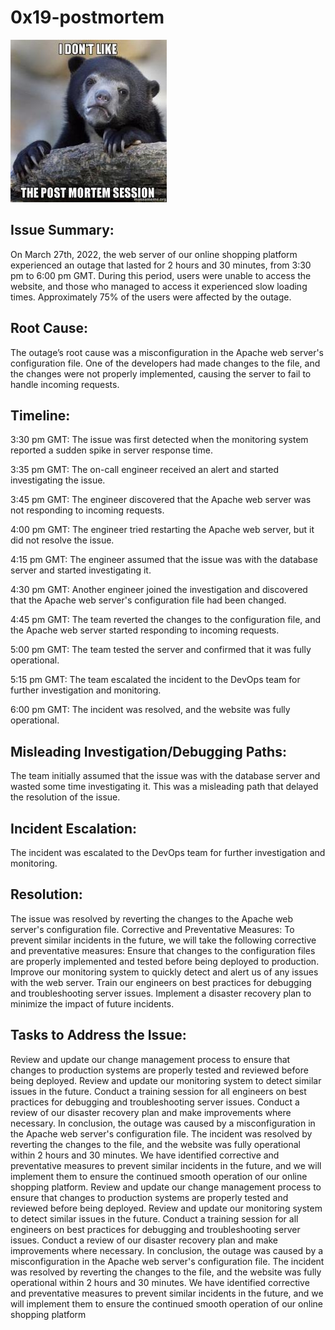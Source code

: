 # 0x19-postmortem

![I dont like Postmortem](post-mortem.jpg)

Issue Summary:
--------------------------------------------------
On March 27th, 2022, the web server of our online shopping platform experienced an outage that lasted for 2 hours and 30 minutes, from 3:30 pm to 6:00 pm GMT. During this period, users were unable to access the website, and those who managed to access it experienced slow loading times. Approximately 75% of the users were affected by the outage.


Root Cause:
--------------------------------------------------
The outage’s root cause was a misconfiguration in the Apache web server's configuration file. One of the developers had made changes to the file, and the changes were not properly implemented, causing the server to fail to handle incoming requests.


Timeline:
--------------------------------------------------
3:30 pm GMT: The issue was first detected when the monitoring system reported a sudden spike in server response time.

3:35 pm GMT: The on-call engineer received an alert and started investigating the issue.

3:45 pm GMT: The engineer discovered that the Apache web server was not responding to incoming requests.

4:00 pm GMT: The engineer tried restarting the Apache web server, but it did not resolve the issue.

4:15 pm GMT: The engineer assumed that the issue was with the database server and started investigating it.

4:30 pm GMT: Another engineer joined the investigation and discovered that the Apache web server's configuration file had been changed.

4:45 pm GMT: The team reverted the changes to the configuration file, and the Apache web server started responding to incoming requests.

5:00 pm GMT: The team tested the server and confirmed that it was fully operational.

5:15 pm GMT: The team escalated the incident to the DevOps team for further investigation and monitoring.

6:00 pm GMT: The incident was resolved, and the website was fully operational.


Misleading Investigation/Debugging Paths:
---------------------------------------------------
The team initially assumed that the issue was with the database server and wasted some time investigating it. This was a misleading path that delayed the resolution of the issue.


Incident Escalation:
---------------------------------------------------
The incident was escalated to the DevOps team for further investigation and monitoring.


Resolution:
---------------------------------------------------
The issue was resolved by reverting the changes to the Apache web server's configuration file.
Corrective and Preventative Measures:
To prevent similar incidents in the future, we will take the following corrective and preventative measures:
Ensure that changes to the configuration files are properly implemented and tested before being deployed to production.
Improve our monitoring system to quickly detect and alert us of any issues with the web server.
Train our engineers on best practices for debugging and troubleshooting server issues.
Implement a disaster recovery plan to minimize the impact of future incidents.


Tasks to Address the Issue:
----------------------------------------------------
Review and update our change management process to ensure that changes to production systems are properly tested and reviewed before being deployed.
Review and update our monitoring system to detect similar issues in the future.
Conduct a training session for all engineers on best practices for debugging and troubleshooting server issues.
Conduct a review of our disaster recovery plan and make improvements where necessary.
In conclusion, the outage was caused by a misconfiguration in the Apache web server's configuration file. The incident was resolved by reverting the changes to the file, and the website was fully operational within 2 hours and 30 minutes. We have identified corrective and preventative measures to prevent similar incidents in the future, and we will implement them to ensure the continued smooth operation of our online shopping platform.
Review and update our change management process to ensure that changes to production systems are properly tested and reviewed before being deployed.
Review and update our monitoring system to detect similar issues in the future.
Conduct a training session for all engineers on best practices for debugging and troubleshooting server issues.
Conduct a review of our disaster recovery plan and make improvements where necessary.
In conclusion, the outage was caused by a misconfiguration in the Apache web server's configuration file. The incident was resolved by reverting the changes to the file, and the website was fully operational within 2 hours and 30 minutes. We have identified corrective and preventative measures to prevent similar incidents in the future, and we will implement them to ensure the continued smooth operation of our online shopping platform